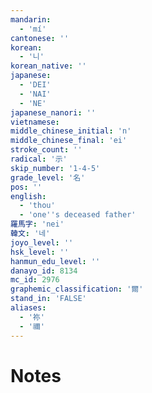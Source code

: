 ```yaml
---
mandarin:
  - 'mí'
cantonese: ''
korean:
  - '니'
korean_native: ''
japanese:
  - 'DEI'
  - 'NAI'
  - 'NE'
japanese_nanori: ''
vietnamese:
middle_chinese_initial: 'n'
middle_chinese_final: 'ei'
stroke_count: ''
radical: '示'
skip_number: '1-4-5'
grade_level: '名'
pos: ''
english:
  - 'thou'
  - 'one''s deceased father'
羅馬字: 'nei'
韓文: '네'
joyo_level: ''
hsk_level: ''
hanmun_edu_level: ''
danayo_id: 8134
mc_id: 2976
graphemic_classification: '爾'
stand_in: 'FALSE'
aliases:
  - '祢'
  - '禰'
---
```


# Notes

